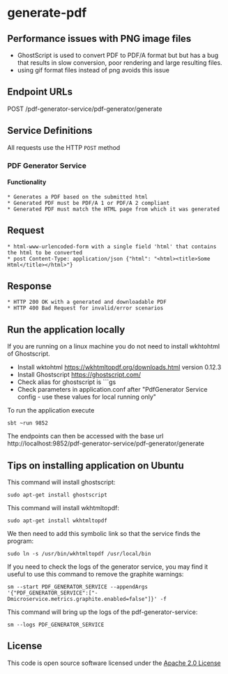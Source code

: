 # generate-pdf

## Performance issues with PNG image files

* GhostScript is used to convert PDF to PDF/A format but but has a bug that results in slow conversion, poor rendering and large resulting files.
* using gif format files instead of png avoids this issue

## Endpoint URLs

POST /pdf-generator-service/pdf-generator/generate

## Service Definitions    

All requests use the HTTP `POST` method  

### PDF Generator Service

#### Functionality

	* Generates a PDF based on the submitted html
	* Generated PDF must be PDF/A 1 or PDF/A 2 compliant
	* Generated PDF must match the HTML page from which it was generated

## Request
	* html-www-urlencoded-form with a single field 'html' that contains the html to be converted
	* post Content-Type: application/json {"html": "<html><title>Some Html</title></html>"}

## Response
	* HTTP 200 OK with a generated and downloadable PDF
	* HTTP 400 Bad Request for invalid/error scenarios

## Run the application locally

If you are running on a linux machine you do not need to install wkhtohtml of Ghostscript.

* Install wktohtml https://wkhtmltopdf.org/downloads.html version 0.12.3
* Install Ghostscript https://ghostscript.com/
* Check alias for ghostscript is ```gs
* Check parameters in application.conf after "PdfGenerator Service config - use these values for local running only"

To run the application execute

```
sbt ~run 9852
```

The endpoints can then be accessed with the base url http://localhost:9852/pdf-generator-service/pdf-generator/generate

## Tips on installing application on Ubuntu

This command will install ghostscript:
```
sudo apt-get install ghostscript
```
This command will install wkhtmltopdf:
```
sudo apt-get install wkhtmltopdf
```
We then need to add this symbolic link so that the service finds the program:
```
sudo ln -s /usr/bin/wkhtmltopdf /usr/local/bin
```
If you need to check the logs of the generator service, you may find it useful to use this command to remove the graphite warnings:

```
sm --start PDF_GENERATOR_SERVICE --appendArgs '{"PDF_GENERATOR_SERVICE":["-Dmicroservice.metrics.graphite.enabled=false"]}' -f
```
This command will bring up the logs of the pdf-generator-service:
```
sm --logs PDF_GENERATOR_SERVICE
```

## License    

This code is open source software licensed under the [Apache 2.0 License]("http://www.apache.org/licenses/LICENSE-2.0.html")
